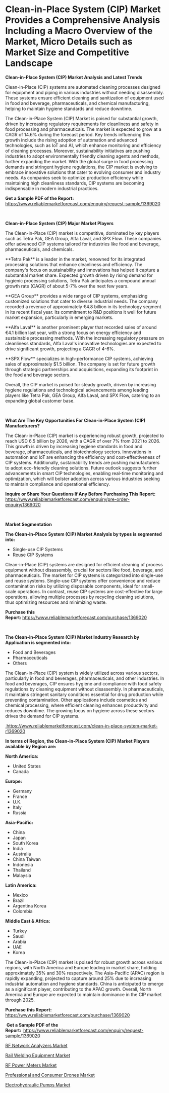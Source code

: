 <p><h1>Clean-in-Place System (CIP) Market Provides a Comprehensive Analysis Including a Macro Overview of the Market, Micro Details such as Market Size and Competitive Landscape</h1></p><p><strong>Clean-in-Place System (CIP) Market Analysis and Latest Trends</strong></p>
<p><p>Clean-in-Place (CIP) systems are automated cleaning processes designed for equipment and piping in various industries without needing disassembly. These systems ensure efficient cleaning and sanitization of equipment used in food and beverage, pharmaceuticals, and chemical manufacturing, helping to maintain hygiene standards and reduce downtime.</p><p>The Clean-in-Place System (CIP) Market is poised for substantial growth, driven by increasing regulatory requirements for cleanliness and safety in food processing and pharmaceuticals. The market is expected to grow at a CAGR of 14.6% during the forecast period. Key trends influencing this growth include the rising adoption of automation and advanced technologies, such as IoT and AI, which enhance monitoring and efficiency of cleaning processes. Moreover, sustainability initiatives are pushing industries to adopt environmentally friendly cleaning agents and methods, further expanding the market. With the global surge in food processing demands and stringent hygiene regulations, the CIP market is evolving to embrace innovative solutions that cater to evolving consumer and industry needs. As companies seek to optimize production efficiency while maintaining high cleanliness standards, CIP systems are becoming indispensable in modern industrial practices.</p></p>
<p><strong>Get a Sample PDF of the Report:&nbsp;</strong> <a href="https://www.reliablemarketforecast.com/enquiry/request-sample/1369020?utm_campaign=2011&utm_medium=2&utm_source=Github&utm_content=ia&utm_term=22032025&utm_id=clean-in-place-system-cip">https://www.reliablemarketforecast.com/enquiry/request-sample/1369020</a></p>
<p>&nbsp;</p>
<p><strong>Clean-in-Place System (CIP) Major Market Players</strong></p>
<p><p>The Clean-in-Place (CIP) market is competitive, dominated by key players such as Tetra Pak, GEA Group, Alfa Laval, and SPX Flow. These companies offer advanced CIP systems tailored for industries like food and beverage, pharmaceuticals, and chemicals.</p><p>**Tetra Pak** is a leader in the market, renowned for its integrated processing solutions that enhance cleanliness and efficiency. The company's focus on sustainability and innovations has helped it capture a substantial market share. Expected growth driven by rising demand for hygienic processing solutions, Tetra Pak anticipates a compound annual growth rate (CAGR) of about 5-7% over the next few years.</p><p>**GEA Group** provides a wide range of CIP systems, emphasizing customized solutions that cater to diverse industrial needs. The company recorded a revenue of approximately €4.8 billion in its technology segment in its recent fiscal year. Its commitment to R&D positions it well for future market expansion, particularly in emerging markets.</p><p>**Alfa Laval** is another prominent player that recorded sales of around €4.1 billion last year, with a strong focus on energy efficiency and sustainable processing methods. With the increasing regulatory pressure on cleanliness standards, Alfa Laval's innovative technologies are expected to drive significant growth, projecting a CAGR of 4-6%.</p><p>**SPX Flow** specializes in high-performance CIP systems, achieving sales of approximately $1.5 billion. The company is set for future growth through strategic partnerships and acquisitions, expanding its footprint in the food and beverage sectors.</p><p>Overall, the CIP market is poised for steady growth, driven by increasing hygiene regulations and technological advancements among leading players like Tetra Pak, GEA Group, Alfa Laval, and SPX Flow, catering to an expanding global customer base.</p></p>
<p>&nbsp;</p>
<p><strong>What Are The Key Opportunities For Clean-in-Place System (CIP) Manufacturers?</strong></p>
<p><p>The Clean-in-Place (CIP) market is experiencing robust growth, projected to reach USD 6.5 billion by 2026, with a CAGR of over 7% from 2021 to 2026. This growth is driven by increasing hygiene standards in food and beverage, pharmaceuticals, and biotechnology sectors. Innovations in automation and IoT are enhancing the efficiency and cost-effectiveness of CIP systems. Additionally, sustainability trends are pushing manufacturers to adopt eco-friendly cleaning solutions. Future outlook suggests further advancements in smart CIP technologies, enabling real-time monitoring and optimization, which will bolster adoption across various industries seeking to maintain compliance and operational efficiency.</p></p>
<p><strong>Inquire or Share Your Questions If Any Before Purchasing This Report:</strong> <a href="https://www.reliablemarketforecast.com/enquiry/pre-order-enquiry/1369020?utm_campaign=2011&utm_medium=2&utm_source=Github&utm_content=ia&utm_term=22032025&utm_id=clean-in-place-system-cip">https://www.reliablemarketforecast.com/enquiry/pre-order-enquiry/1369020</a></p>
<p>&nbsp;</p>
<p><strong>Market Segmentation</strong></p>
<p><strong>The Clean-in-Place System (CIP) Market Analysis by types is segmented into:</strong></p>
<p><ul><li>Single-use CIP Systems</li><li>Reuse CIP Systems</li></ul></p>
<p><p>Clean-in-Place (CIP) systems are designed for efficient cleaning of process equipment without disassembly, crucial for sectors like food, beverage, and pharmaceuticals. The market for CIP systems is categorized into single-use and reuse systems. Single-use CIP systems offer convenience and reduce contamination risks by utilizing disposable components, ideal for small-scale operations. In contrast, reuse CIP systems are cost-effective for large operations, allowing multiple processes by recycling cleaning solutions, thus optimizing resources and minimizing waste.</p></p>
<p><strong>Purchase this Report:&nbsp;</strong><a href="https://www.reliablemarketforecast.com/purchase/1369020?utm_campaign=2011&utm_medium=2&utm_source=Github&utm_content=ia&utm_term=22032025&utm_id=clean-in-place-system-cip">https://www.reliablemarketforecast.com/purchase/1369020</a></p>
<p>&nbsp;</p>
<p><strong>The Clean-in-Place System (CIP) Market Industry Research by Application is segmented into:</strong></p>
<p><ul><li>Food and Beverages</li><li>Pharmaceuticals</li><li>Others</li></ul></p>
<p><p>The Clean-in-Place (CIP) system is widely utilized across various sectors, particularly in food and beverages, pharmaceuticals, and other industries. In food and beverages, CIP ensures hygiene and compliance with food safety regulations by cleaning equipment without disassembly. In pharmaceuticals, it maintains stringent sanitary conditions essential for drug production while preventing contamination. Other applications include cosmetics and chemical processing, where efficient cleaning enhances productivity and reduces downtime. The growing focus on hygiene across these sectors drives the demand for CIP systems.</p></p>
<p><a href="https://www.reliablemarketforecast.com/clean-in-place-system-market-r1369020?utm_campaign=2011&utm_medium=2&utm_source=Github&utm_content=ia&utm_term=22032025&utm_id=clean-in-place-system-cip">&nbsp;https://www.reliablemarketforecast.com/clean-in-place-system-market-r1369020</a></p>
<p><strong>In terms of Region, the Clean-in-Place System (CIP) Market Players available by Region are:</strong></p>
<p>
    <p> <strong> North America: </strong>
        <ul>
            <li>United States</li>
            <li>Canada</li>
        </ul>
        </p> 
    <p> <strong> Europe: </strong>
        <ul>
            <li>Germany</li>
            <li>France</li>
            <li>U.K.</li>
            <li>Italy</li>
            <li>Russia</li>
        </ul>
        </p> 
    <p> <strong> Asia-Pacific: </strong>
        <ul>
            <li>China</li>
            <li>Japan</li>
            <li>South Korea</li>
            <li>India</li>
            <li>Australia</li>
            <li>China Taiwan</li>
            <li>Indonesia</li>
            <li>Thailand</li>
            <li>Malaysia</li>
        </ul>
        </p> 
    <p> <strong> Latin America: </strong>
        <ul>
            <li>Mexico</li>
            <li>Brazil</li>
            <li>Argentina Korea</li>
            <li>Colombia</li>
        </ul>
        </p> 
    <p> <strong> Middle East & Africa: </strong>
        <ul>
            <li>Turkey</li>
            <li>Saudi</li>
            <li>Arabia</li>
            <li>UAE</li>
            <li>Korea</li>
        </ul>
    </p>
    </p>
<p><p>The Clean-in-Place (CIP) market is poised for robust growth across various regions, with North America and Europe leading in market share, holding approximately 35% and 30% respectively. The Asia-Pacific (APAC) region is rapidly expanding, projected to capture around 25% due to increasing industrial automation and hygiene standards. China is anticipated to emerge as a significant player, contributing to the APAC growth. Overall, North America and Europe are expected to maintain dominance in the CIP market through 2025.</p></p>
<p><strong>Purchase this Report: </strong><a href="https://www.reliablemarketforecast.com/purchase/1369020?utm_campaign=2011&utm_medium=2&utm_source=Github&utm_content=ia&utm_term=22032025&utm_id=clean-in-place-system-cip">https://www.reliablemarketforecast.com/purchase/1369020</a></p>
<p>&nbsp;<strong>Get a Sample PDF of the Report:&nbsp;&nbsp;</strong><a href="https://www.reliablemarketforecast.com/enquiry/request-sample/1369020?utm_campaign=2011&utm_medium=2&utm_source=Github&utm_content=ia&utm_term=22032025&utm_id=clean-in-place-system-cip">https://www.reliablemarketforecast.com/enquiry/request-sample/1369020</a></p>
<p><strong></strong></p>
<p><p><a href="https://www.linkedin.com/pulse/future-revenue-demand-forecast-rf-network-analyzers-industry-o9fbc?utm_campaign=2011&utm_medium=2&utm_source=Github&utm_content=ia&utm_term=22032025&utm_id=clean-in-place-system-cip">RF Network Analyzers Market</a></p><p><a href="https://github.com/achilekirwan/Market-Research-Report-List-1/blob/main/rail-welding-equipment-market.md?utm_campaign=2011&utm_medium=2&utm_source=Github&utm_content=ia&utm_term=22032025&utm_id=clean-in-place-system-cip">Rail Welding Equipment Market</a></p><p><a href="https://www.linkedin.com/pulse/global-rf-power-meters-industry-analysis-share-growth-trends-1fzlc?utm_campaign=2011&utm_medium=2&utm_source=Github&utm_content=ia&utm_term=22032025&utm_id=clean-in-place-system-cip">RF Power Meters Market</a></p><p><a href="https://github.com/bettysbozer/Market-Research-Report-List-1/blob/main/professional-and-consumer-drones-market.md?utm_campaign=2011&utm_medium=2&utm_source=Github&utm_content=ia&utm_term=22032025&utm_id=clean-in-place-system-cip">Professional and Consumer Drones Market</a></p><p><a href="https://www.linkedin.com/pulse/83-cagr-forecast-theelectrohydraulic-pumps-market-from-3bjmf?utm_campaign=2011&utm_medium=2&utm_source=Github&utm_content=ia&utm_term=22032025&utm_id=clean-in-place-system-cip">Electrohydraulic Pumps Market</a></p></p>